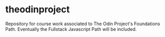 # theodinproject
Repository for course work associated to The Odin Project's Foundations Path. Eventually the Fullstack Javascript Path will be included. 
